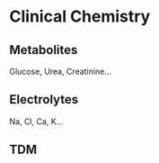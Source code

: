 # Clinical Chemistry


## Metabolites

Glucose, Urea, Creatinine...


## Electrolytes

Na, Cl, Ca, K...


## TDM


